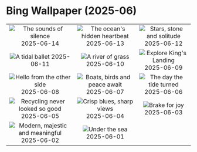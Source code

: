 # Bing Wallpaper (2025-06)

|  |  |  |
|:---:|:---:|:---:|
| ![](https://www.bing.com/th?id=OHR.DolomitiEstate_EN-IN7937552367_400x240.jpg "The sounds of silence") 2025-06-14 | ![](https://www.bing.com/th?id=OHR.SanMiguelAzores_EN-IN2966282396_400x240.jpg "The ocean's hidden heartbeat") 2025-06-13 | ![](https://www.bing.com/th?id=OHR.BigBendChisos_EN-IN8688758463_400x240.jpg "Stars, stone and solitude") 2025-06-12 |
| ![](https://www.bing.com/th?id=OHR.FlamingosNamibia_EN-IN8571629692_400x240.jpg "A tidal ballet") 2025-06-11 | ![](https://www.bing.com/th?id=OHR.AerialEverglades_EN-IN8448560441_400x240.jpg "A river of grass") 2025-06-10 | ![](https://www.bing.com/th?id=OHR.DubrovnikTwilight_EN-IN8313926705_400x240.jpg "Explore King's Landing") 2025-06-09 |
| ![](https://www.bing.com/th?id=OHR.StellarSeaLions_EN-IN8181624578_400x240.jpg "Hello from the other side") 2025-06-08 | ![](https://www.bing.com/th?id=OHR.GadisarLake_EN-IN3675528422_400x240.jpg "Boats, birds and peace await") 2025-06-07 | ![](https://www.bing.com/th?id=OHR.NormandyBeach_EN-IN8071256992_400x240.jpg "The day the tide turned") 2025-06-06 |
| ![](https://www.bing.com/th?id=OHR.OlivaresMural_EN-IN7947697438_400x240.jpg "Recycling never looked so good") 2025-06-05 | ![](https://www.bing.com/th?id=OHR.CalaLuna_EN-IN7826704026_400x240.jpg "Crisp blues, sharp views") 2025-06-04 | ![](https://www.bing.com/th?id=OHR.BicyclesUtrecht_EN-IN7690250347_400x240.jpg "Brake for joy") 2025-06-03 |
| ![](https://www.bing.com/th?id=OHR.NewSecretariat_EN-IN9926784114_400x240.jpg "Modern, majestic and meaningful") 2025-06-02 | ![](https://www.bing.com/th?id=OHR.GrandeTerreReef_EN-IN3346781319_400x240.jpg "Under the sea") 2025-06-01 |  |
